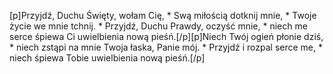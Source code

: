 [p]Przyjdź, Duchu Święty, wołam Cię, * Swą miłością dotknij mnie, * Twoje życie we mnie tchnij. * Przyjdź, Duchu Prawdy, oczyść mnie, * niech me serce śpiewa Ci uwielbienia nową pieśń.[/p][p]Niech Twój ogień płonie dziś, * niech zstąpi na mnie Twoja łaska, Panie mój. * Przyjdź i rozpal serce me, * niech śpiewa Tobie uwielbienia nową pieśń.[/p]